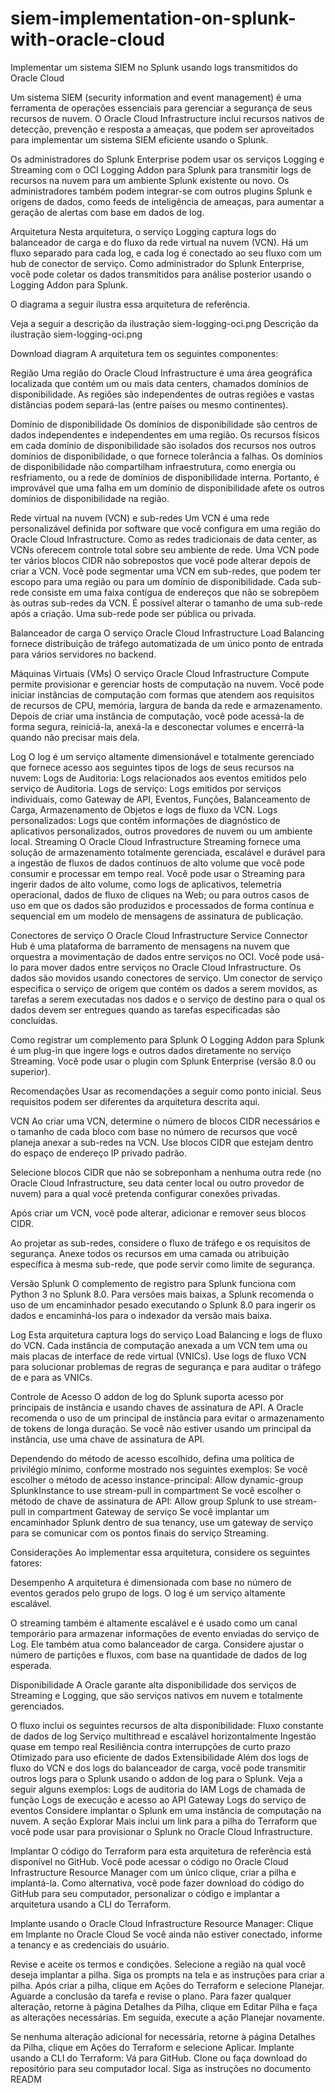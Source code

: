 # siem-implementation-on-splunk-with-oracle-cloud
Implementar um sistema SIEM no Splunk usando logs transmitidos do Oracle Cloud

Um sistema SIEM (security information and event management) é uma ferramenta de operações essenciais para gerenciar a segurança de seus recursos de nuvem. O Oracle Cloud Infrastructure inclui recursos nativos de detecção, prevenção e resposta a ameaças, que podem ser aproveitados para implementar um sistema SIEM eficiente usando o Splunk.

Os administradores do Splunk Enterprise podem usar os serviços Logging e Streaming com o OCI Logging Addon para Splunk para transmitir logs de recursos na nuvem para um ambiente Splunk existente ou novo. Os administradores também podem integrar-se com outros plugins Splunk e origens de dados, como feeds de inteligência de ameaças, para aumentar a geração de alertas com base em dados de log.

Arquitetura
Nesta arquitetura, o serviço Logging captura logs do balanceador de carga e do fluxo da rede virtual na nuvem (VCN). Há um fluxo separado para cada log, e cada log é conectado ao seu fluxo com um hub de conector de serviço. Como administrador do Splunk Enterprise, você pode coletar os dados transmitidos para análise posterior usando o Logging Addon para Splunk.

O diagrama a seguir ilustra essa arquitetura de referência.

Veja a seguir a descrição da ilustração siem-logging-oci.png
Descrição da ilustração siem-logging-oci.png

Download diagram
A arquitetura tem os seguintes componentes:

Região
Uma região do Oracle Cloud Infrastructure é uma área geográfica localizada que contém um ou mais data centers, chamados domínios de disponibilidade. As regiões são independentes de outras regiões e vastas distâncias podem separá-las (entre países ou mesmo continentes).

Domínio de disponibilidade
Os domínios de disponibilidade são centros de dados independentes e independentes em uma região. Os recursos físicos em cada domínio de disponibilidade são isolados dos recursos nos outros domínios de disponibilidade, o que fornece tolerância a falhas. Os domínios de disponibilidade não compartilham infraestrutura, como energia ou resfriamento, ou a rede de domínios de disponibilidade interna. Portanto, é improvável que uma falha em um domínio de disponibilidade afete os outros domínios de disponibilidade na região.

Rede virtual na nuvem (VCN) e sub-redes
Um VCN é uma rede personalizável definida por software que você configura em uma região do Oracle Cloud Infrastructure. Como as redes tradicionais de data center, as VCNs oferecem controle total sobre seu ambiente de rede. Uma VCN pode ter vários blocos CIDR não sobrepostos que você pode alterar depois de criar a VCN. Você pode segmentar uma VCN em sub-redes, que podem ter escopo para uma região ou para um domínio de disponibilidade. Cada sub-rede consiste em uma faixa contígua de endereços que não se sobrepõem às outras sub-redes da VCN. É possível alterar o tamanho de uma sub-rede após a criação. Uma sub-rede pode ser pública ou privada.

Balanceador de carga
O serviço Oracle Cloud Infrastructure Load Balancing fornece distribuição de tráfego automatizada de um único ponto de entrada para vários servidores no backend.

Máquinas Virtuais (VMs)
O serviço Oracle Cloud Infrastructure Compute permite provisionar e gerenciar hosts de computação na nuvem. Você pode iniciar instâncias de computação com formas que atendem aos requisitos de recursos de CPU, memória, largura de banda da rede e armazenamento. Depois de criar uma instância de computação, você pode acessá-la de forma segura, reiniciá-la, anexá-la e desconectar volumes e encerrá-la quando não precisar mais dela.

Log
O log é um serviço altamente dimensionável e totalmente gerenciado que fornece acesso aos seguintes tipos de logs de seus recursos na nuvem:
Logs de Auditoria: Logs relacionados aos eventos emitidos pelo serviço de Auditoria.
Logs de serviço: Logs emitidos por serviços individuais, como Gateway de API, Eventos, Funções, Balanceamento de Carga, Armazenamento de Objetos e logs de fluxo da VCN.
Logs personalizados: Logs que contêm informações de diagnóstico de aplicativos personalizados, outros provedores de nuvem ou um ambiente local.
Streaming
O Oracle Cloud Infrastructure Streaming fornece uma solução de armazenamento totalmente gerenciada, escalável e durável para a ingestão de fluxos de dados contínuos de alto volume que você pode consumir e processar em tempo real. Você pode usar o Streaming para ingerir dados de alto volume, como logs de aplicativos, telemetria operacional, dados de fluxo de cliques na Web; ou para outros casos de uso em que os dados são produzidos e processados de forma contínua e sequencial em um modelo de mensagens de assinatura de publicação.

Conectores de serviço
O Oracle Cloud Infrastructure Service Connector Hub é uma plataforma de barramento de mensagens na nuvem que orquestra a movimentação de dados entre serviços no OCI. Você pode usá-lo para mover dados entre serviços no Oracle Cloud Infrastructure. Os dados são movidos usando conectores de serviço. Um conector de serviço especifica o serviço de origem que contém os dados a serem movidos, as tarefas a serem executadas nos dados e o serviço de destino para o qual os dados devem ser entregues quando as tarefas especificadas são concluídas.

Como registrar um complemento para Splunk
O Logging Addon para Splunk é um plug-in que ingere logs e outros dados diretamente no serviço Streaming. Você pode usar o plugin com Splunk Enterprise (versão 8.0 ou superior).

Recomendações
Usar as recomendações a seguir como ponto inicial. Seus requisitos podem ser diferentes da arquitetura descrita aqui.

VCN
Ao criar uma VCN, determine o número de blocos CIDR necessários e o tamanho de cada bloco com base no número de recursos que você planeja anexar a sub-redes na VCN. Use blocos CIDR que estejam dentro do espaço de endereço IP privado padrão.

Selecione blocos CIDR que não se sobreponham a nenhuma outra rede (no Oracle Cloud Infrastructure, seu data center local ou outro provedor de nuvem) para a qual você pretenda configurar conexões privadas.

Após criar um VCN, você pode alterar, adicionar e remover seus blocos CIDR.

Ao projetar as sub-redes, considere o fluxo de tráfego e os requisitos de segurança. Anexe todos os recursos em uma camada ou atribuição específica à mesma sub-rede, que pode servir como limite de segurança.

Versão Splunk
O complemento de registro para Splunk funciona com Python 3 no Splunk 8.0. Para versões mais baixas, a Splunk recomenda o uso de um encaminhador pesado executando o Splunk 8.0 para ingerir os dados e encaminhá-los para o indexador da versão mais baixa.

Log
Esta arquitetura captura logs do serviço Load Balancing e logs de fluxo do VCN. Cada instância de computação anexada a um VCN tem uma ou mais placas de interface de rede virtual (VNICs). Use logs de fluxo VCN para solucionar problemas de regras de segurança e para auditar o tráfego de e para as VNICs.

Controle de Acesso
O addon de log do Splunk suporta acesso por principais de instância e usando chaves de assinatura de API. A Oracle recomenda o uso de um principal de instância para evitar o armazenamento de tokens de longa duração. Se você não estiver usando um principal da instância, use uma chave de assinatura de API.

Dependendo do método de acesso escolhido, defina uma política de privilégio mínimo, conforme mostrado nos seguintes exemplos:
Se você escolher o método de acesso instance-principal: Allow dynamic-group SplunkInstance to use stream-pull in compartment <compartment>
Se você escolher o método de chave de assinatura de API: Allow group Splunk to use stream-pull in compartment <compartment>
Gateway de serviço
Se você implantar um encaminhador Splunk dentro de sua tenancy, use um gateway de serviço para se comunicar com os pontos finais do serviço Streaming.

Considerações
Ao implementar essa arquitetura, considere os seguintes fatores:

Desempenho
A arquitetura é dimensionada com base no número de eventos gerados pelo grupo de logs. O log é um serviço altamente escalável.

O streaming também é altamente escalável e é usado como um canal temporário para armazenar informações de evento enviadas do serviço de Log. Ele também atua como balanceador de carga. Considere ajustar o número de partições e fluxos, com base na quantidade de dados de log esperada.

Disponibilidade
A Oracle garante alta disponibilidade dos serviços de Streaming e Logging, que são serviços nativos em nuvem e totalmente gerenciados.

O fluxo inclui os seguintes recursos de alta disponibilidade:
Fluxo constante de dados de log
Serviço multithread e escalável horizontalmente
Ingestão quase em tempo real
Resiliência contra interrupções de curto prazo
Otimizado para uso eficiente de dados
Extensibilidade
Além dos logs de fluxo do VCN e dos logs do balanceador de carga, você pode transmitir outros logs para o Splunk usando o addon de log para o Splunk. Veja a seguir alguns exemplos:
Logs de auditoria do IAM
Logs de chamada de função
Logs de execução e acesso ao API Gateway
Logs do serviço de eventos
Considere implantar o Splunk em uma instância de computação na nuvem. A seção Explorar Mais inclui um link para a pilha do Terraform que você pode usar para provisionar o Splunk no Oracle Cloud Infrastructure.

Implantar
O código do Terraform para esta arquitetura de referência está disponível no GitHub. Você pode acessar o código no Oracle Cloud Infrastructure Resource Manager com um único clique, criar a pilha e implantá-la. Como alternativa, você pode fazer download do código do GitHub para seu computador, personalizar o código e implantar a arquitetura usando a CLI do Terraform.

Implante usando o Oracle Cloud Infrastructure Resource Manager:
Clique em Implante no Oracle Cloud
Se você ainda não estiver conectado, informe a tenancy e as credenciais do usuário.

Revise e aceite os termos e condições.
Selecione a região na qual você deseja implantar a pilha.
Siga os prompts na tela e as instruções para criar a pilha.
Após criar a pilha, clique em Ações do Terraform e selecione Planejar.
Aguarde a conclusão da tarefa e revise o plano.
Para fazer qualquer alteração, retorne à página Detalhes da Pilha, clique em Editar Pilha e faça as alterações necessárias. Em seguida, execute a ação Planejar novamente.

Se nenhuma alteração adicional for necessária, retorne à página Detalhes da Pilha, clique em Ações do Terraform e selecione Aplicar.
Implante usando a CLI do Terraform:
Vá para GitHub.
Clone ou faça download do repositório para seu computador local.
Siga as instruções no documento READM
